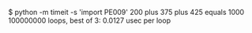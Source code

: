 $ python -m timeit -s 'import PE009'
200 plus 375 plus 425 equals 1000
100000000 loops, best of 3: 0.0127 usec per loop
